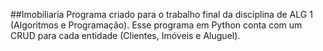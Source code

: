 ##Imobiliaria
Programa criado para o trabalho final da disciplina de ALG 1 (Algoritmos e Programação). Esse programa em Python conta com um CRUD para cada entidade (Clientes, Imóveis e Aluguel). 

